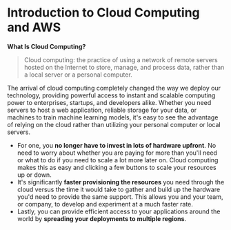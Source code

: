 # Introduction to Cloud Computing and AWS

**What Is Cloud Computing?**

> Cloud computing: the practice of using a network of remote servers hosted on the Internet to store, manage, and process data, rather than a local server or a personal computer.

The arrival of cloud computing completely changed the way we deploy our technology, providing powerful access to instant and scalable computing power to enterprises, startups, and developers alike. Whether you need servers to host a web application, reliable storage for your data, or machines to train machine learning models, it's easy to see the advantage of relying on the cloud rather than utilizing your personal computer or local servers.
- For one, you **no longer have to invest in lots of hardware upfront**. No need to worry about whether you are paying for more than you'll need or what to do if you need to scale a lot more later on. Cloud computing makes this as easy and clicking a few buttons to scale your resources up or down.
- It's significantly **faster provisioning the resources** you need through the cloud versus the time it would take to gather and build up the hardware you'd need to provide the same support. This allows you and your team, or company, to develop and experiment at a much faster rate.
- Lastly, you can provide efficient access to your applications around the world by **spreading your deployments to multiple regions**.
